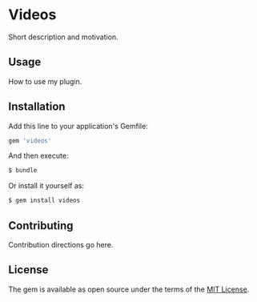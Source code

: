 # Videos
Short description and motivation.

## Usage
How to use my plugin.

## Installation
Add this line to your application's Gemfile:

```ruby
gem 'videos'
```

And then execute:
```bash
$ bundle
```

Or install it yourself as:
```bash
$ gem install videos
```

## Contributing
Contribution directions go here.

## License
The gem is available as open source under the terms of the [MIT License](http://opensource.org/licenses/MIT).
